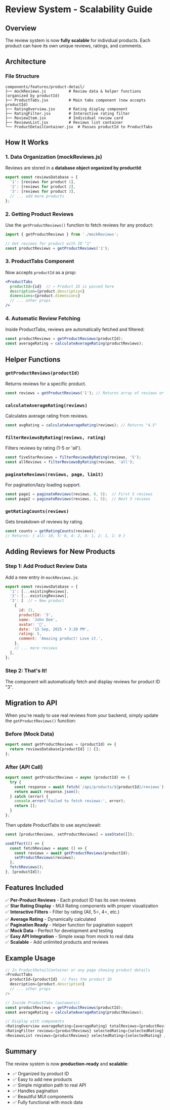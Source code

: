 # Review System - Scalability Guide

## Overview
The review system is now **fully scalable** for individual products. Each product can have its own unique reviews, ratings, and comments.

## Architecture

### File Structure
```
components/features/product-detail/
├── mockReviews.js          # Review data & helper functions (organized by productId)
├── ProductTabs.jsx         # Main tabs component (now accepts productId)
├── RatingOverview.jsx      # Rating display component
├── RatingFilter.jsx        # Interactive rating filter
├── ReviewItem.jsx          # Individual review card
├── ReviewsList.jsx         # Reviews list container
└── ProductDetailContainer.jsx  # Passes productId to ProductTabs
```

## How It Works

### 1. Data Organization (mockReviews.js)
Reviews are stored in a **database object organized by productId**:

```javascript
export const reviewsDatabase = {
  '1': [reviews for product 1],
  '2': [reviews for product 2],
  '3': [reviews for product 3],
  // ... add more products
};
```

### 2. Getting Product Reviews
Use the `getProductReviews()` function to fetch reviews for any product:

```javascript
import { getProductReviews } from './mockReviews';

// Get reviews for product with ID "1"
const productReviews = getProductReviews('1');
```

### 3. ProductTabs Component
Now accepts `productId` as a prop:

```jsx
<ProductTabs
  productId={id}  // ← Product ID is passed here
  description={product.description}
  dimensions={product.dimensions}
  // ... other props
/>
```

### 4. Automatic Review Fetching
Inside ProductTabs, reviews are automatically fetched and filtered:

```javascript
const productReviews = getProductReviews(productId);
const averageRating = calculateAverageRating(productReviews);
```

## Helper Functions

### `getProductReviews(productId)`
Returns reviews for a specific product.
```javascript
const reviews = getProductReviews('1'); // Returns array of reviews or []
```

### `calculateAverageRating(reviews)`
Calculates average rating from reviews.
```javascript
const avgRating = calculateAverageRating(reviews); // Returns "4.5"
```

### `filterReviewsByRating(reviews, rating)`
Filters reviews by rating (1-5 or 'all').
```javascript
const fiveStarReviews = filterReviewsByRating(reviews, '5');
const allReviews = filterReviewsByRating(reviews, 'all');
```

### `paginateReviews(reviews, page, limit)`
For pagination/lazy loading support.
```javascript
const page1 = paginateReviews(reviews, 0, 5);  // First 5 reviews
const page2 = paginateReviews(reviews, 1, 5);  // Next 5 reviews
```

### `getRatingCounts(reviews)`
Gets breakdown of reviews by rating.
```javascript
const counts = getRatingCounts(reviews);
// Returns: { all: 10, 5: 6, 4: 2, 3: 1, 2: 1, 1: 0 }
```

## Adding Reviews for New Products

### Step 1: Add Product Review Data
Add a new entry in `mockReviews.js`:

```javascript
export const reviewsDatabase = {
  '1': [...existingReviews],
  '2': [...existingReviews],
  '3': [  // ← New product
    {
      id: 21,
      productId: '3',
      name: 'John Doe',
      avatar: '👤',
      date: '15 Sep, 2025 • 3:20 PM',
      rating: 5,
      comment: 'Amazing product! Love it.',
    },
    // ... more reviews
  ],
};
```

### Step 2: That's It!
The component will automatically fetch and display reviews for product ID "3".

## Migration to API

When you're ready to use real reviews from your backend, simply update the `getProductReviews()` function:

### Before (Mock Data)
```javascript
export const getProductReviews = (productId) => {
  return reviewsDatabase[productId] || [];
};
```

### After (API Call)
```javascript
export const getProductReviews = async (productId) => {
  try {
    const response = await fetch(`/api/products/${productId}/reviews`);
    return await response.json();
  } catch (error) {
    console.error('Failed to fetch reviews:', error);
    return [];
  }
};
```

Then update ProductTabs to use async/await:

```javascript
const [productReviews, setProductReviews] = useState([]);

useEffect(() => {
  const fetchReviews = async () => {
    const reviews = await getProductReviews(productId);
    setProductReviews(reviews);
  };
  fetchReviews();
}, [productId]);
```

## Features Included

✅ **Per-Product Reviews** - Each product ID has its own reviews  
✅ **Star Rating Display** - MUI Rating components with proper visualization  
✅ **Interactive Filters** - Filter by rating (All, 5⭐, 4⭐, etc.)  
✅ **Average Rating** - Dynamically calculated  
✅ **Pagination Ready** - Helper function for pagination support  
✅ **Mock Data** - Perfect for development and testing  
✅ **Easy API Integration** - Simple swap from mock to real data  
✅ **Scalable** - Add unlimited products and reviews  

## Example Usage

```javascript
// In ProductDetailContainer or any page showing product details
<ProductTabs
  productId={productId}  // Pass the product ID
  description={product.description}
  // ... other props
/>

// Inside ProductTabs (automatic)
const productReviews = getProductReviews(productId);
const averageRating = calculateAverageRating(productReviews);

// Display with components
<RatingOverview averageRating={averageRating} totalReviews={productReviews.length} />
<RatingFilter reviews={productReviews} selectedRating={selectedRating} onSelectRating={setSelectedRating} />
<ReviewsList reviews={productReviews} selectedRating={selectedRating} />
```

## Summary

The review system is now **production-ready** and **scalable**:
- ✅ Organized by product ID
- ✅ Easy to add new products
- ✅ Simple migration path to real API
- ✅ Handles pagination
- ✅ Beautiful MUI components
- ✅ Fully functional with mock data
